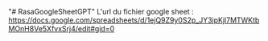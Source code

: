 "# RasaGoogleSheetGPT" 
L'url du fichier google sheet : https://docs.google.com/spreadsheets/d/1ejQ9Z9y0S2p_JY3ipKjl7MTWKtbMOnH8Ve5XfvxSrj4/edit#gid=0